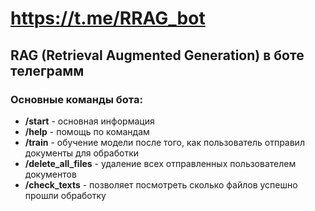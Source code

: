 # https://t.me/RRAG_bot
## RAG (Retrieval Augmented Generation) в боте телеграмм
### Основные команды бота:
+ **/start** - основная информация
+ **/help** - помощь по командам
+ **/train** - обучение модели после того, как пользователь отправил документы для обработки
+ **/delete_all_files** - удаление всех отправленных пользователем документов
+ **/check_texts** - позволяет посмотреть сколько файлов успешно прошли обработку

